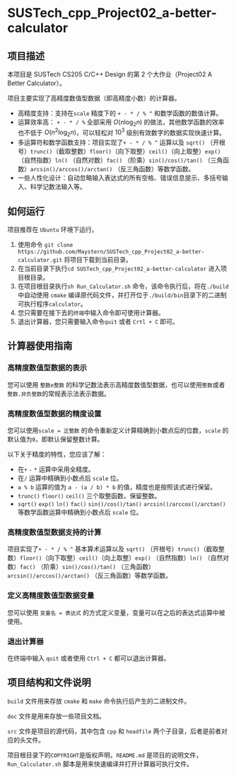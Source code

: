 # SUSTech_cpp_Project02_a-better-calculator

## 项目描述

本项目是 SUSTech CS205 C/C++ Design 的第 2 个大作业（Project02 A Better Calculator）。

项目主要实现了高精度数值型数据（即高精度小数）的计算器。

- 高精度支持：支持在`scale` 精度下的 `+ - * / % ^` 和数学函数的数值计算。
- 运算效率高： `+ - * / %` 全部采用 $O(n \log_2 n)$ 的做法，其他数学函数的效率也不低于 $O(n^2 \log_2 n)$，可以轻松对 $10^3$ 级别有效数字的数据实现快速计算。
- 多运算符和数学函数支持：项目实现了`+ - * / % ^` 运算以及 `sqrt()` （开根号）`trunc()`（截取整数）`floor()`（向下取整）`ceil()`（向上取整）`exp()` （自然指数）`ln()` （自然对数）`fac()` （阶乘）`sin()/cos()/tan()` （三角函数）`arcsin()/arccos()/arctan()` （反三角函数）等数学函数。
- 一些人性化设计：自动忽略输入表达式的所有空格、错误信息提示、多括号输入、科学记数法输入等。

## 如何运行

项目推荐在 `Ubuntu` 环境下运行。

1. 使用命令  `git clone https://github.com/Maystern/SUSTech_cpp_Project02_a-better-calculator.git` 将项目下载到当前目录。
2. 在当前目录下执行`cd SUSTech_cpp_Project02_a-better-calculator` 进入项目根目录。
3. 在项目根目录执行`sh Run_Calculator.sh` 命令，该命令执行后，将在`./build`中自动使用 `cmake` 编译原代码文件，并打开位于`./build/bin`目录下的二进制可执行程序`calculator`。
4. 您只需要在接下去的`终端`中输入命令即可使用计算器。
5. 退出计算器，您只需要输入命令`quit` 或者 `Crtl + C` 即可。

## 计算器使用指南

### 高精度数值型数据的表示

您可以使用 `整数e整数` 的科学记数法表示高精度数值型数据，也可以使用`整数`或者`整数.非负整数`的常规表示法表示数据。

### 高精度数值型数据的精度设置

您可以使用`scale = 正整数` 的命令重新定义计算精确到小数点后的位数，`scale` 的默认值为`0`，即默认保留整数计算。

以下关于精度的特性，您应该了解：
- 在`+` `-` `*` 运算中采用全精度。
- 在`/` 运算中精确到小数点后 `scale` 位。
- `a % b` 运算的值为 `a - (a / b) * b` 的值，精度也是按照该式进行保留。
- `trunc()` `floor()` `ceil()` 三个取整函数，保留整数。
-  `sqrt()`  `exp()`  `ln()`  `fac()`  `sin()/cos()/tan()`  `arcsin()/arccos()/arctan()` 等数学函数运算中精确到小数点后 `scale` 位。


### 高精度数值型数据支持的计算

项目实现了`+ - * / % ^` 基本算术运算以及 `sqrt()` （开根号）`trunc()`（截取整数）`floor()`（向下取整）`ceil()`（向上取整）`exp()` （自然指数）`ln()` （自然对数）`fac()` （阶乘）`sin()/cos()/tan()` （三角函数）`arcsin()/arccos()/arctan()` （反三角函数）等数学函数。

### 定义高精度数值型数据变量

您可以使用 `变量名 = 表达式` 的方式定义变量，变量可以在之后的表达式运算中被使用。

### 退出计算器

在终端中输入 `quit` 或者使用 `Ctrl + C` 都可以退出计算器。

## 项目结构和文件说明

`build` 文件用来存放 `cmake` 和 `make` 命令执行后产生的二进制文件。

`doc` 文件是用来存放一些项目文档。

`src` 文件是项目的源代码，其中包含 `cpp` 和 `headfile` 两个子目录，后者是前者对应的头文件。

项目根目录下的`COPYRIGHT`是版权声明，`README.md` 是项目的说明文件，`Run_Calculator.sh` 脚本是用来快速编译并打开计算器可执行文件。

